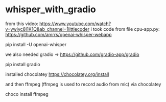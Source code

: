 # whisper_with_gradio
from this video: https://www.youtube.com/watch?v=ywIyc8l1K1Q&ab_channel=1littlecoder
i took code from file cpu-app.py: https://github.com/amrrs/openai-whisper-webapp  

pip install -U openai-whisper


we also needed gradio -> https://github.com/gradio-app/gradio

pip install gradio


installed chocolatey
https://chocolatey.org/install

and then ffmpeg (ffmpeg is used to record audio from mic) via chocolatey

choco install ffmpeg
